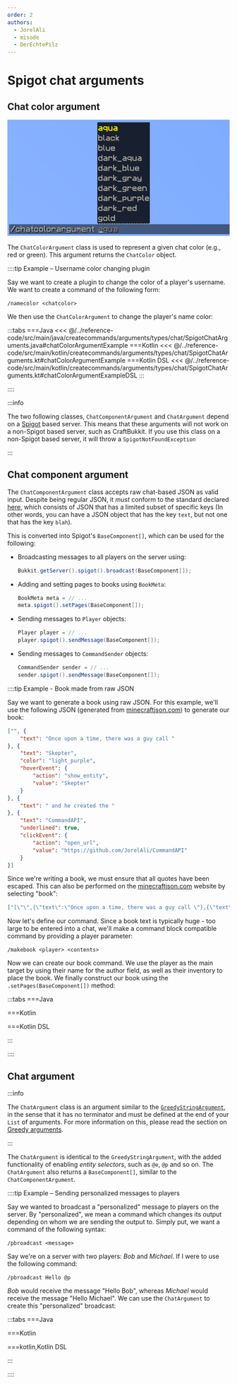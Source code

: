 ```yaml
---
order: 2
authors: 
  - JorelAli
  - misode
  - DerEchtePilz
---
```


# Spigot chat arguments

## Chat color argument

![Chatcolor argument in-game, displaying a list of Minecraft chat colors](/images/arguments/chatcolor.png)

The `ChatColorArgument` class is used to represent a given chat color (e.g., red or green). This argument returns the `ChatColor` object.

::::tip Example – Username color changing plugin

Say we want to create a plugin to change the color of a player's username. We want to create a command of the following form:

```mccmd
/namecolor <chatcolor>
```

We then use the `ChatColorArgument` to change the player's name color:

:::tabs
===Java
<<< @/../reference-code/src/main/java/createcommands/arguments/types/chat/SpigotChatArguments.java#chatColorArgumentExample
===Kotlin
<<< @/../reference-code/src/main/kotlin/createcommands/arguments/types/chat/SpigotChatArguments.kt#chatColorArgumentExample
===Kotlin DSL
<<< @/../reference-code/src/main/kotlin/createcommands/arguments/types/chat/SpigotChatArguments.kt#chatColorArgumentExampleDSL
:::

::::

:::info

The two following classes, `ChatComponentArgument` and `ChatArgument` depend on a [Spigot](https://www.spigotmc.org/) based server. This means that these arguments will not work on a non-Spigot based server, such as CraftBukkit. If you use this class on a non-Spigot based server, it will throw a `SpigotNotFoundException`

:::

## Chat component argument

The `ChatComponentArgument` class accepts raw chat-based JSON as valid input. Despite being regular JSON, it _must_ conform to the standard declared [here](https://minecraft.wiki/w/Raw_JSON_text_format), which consists of JSON that has a limited subset of specific keys (In other words, you can have a JSON object that has the key `text`, but not one that has the key `blah`).

This is converted into Spigot's `BaseComponent[]`, which can be used for the following:

- Broadcasting messages to all players on the server using:

  ````java
  Bukkit.getServer().spigot().broadcast(BaseComponent[]);
  ````

- Adding and setting pages to books using `BookMeta`:

  ```java
  BookMeta meta = // ...
  meta.spigot().setPages(BaseComponent[]);
  ```

- Sending messages to `Player` objects:

  ```java
  Player player = // ...
  player.spigot().sendMessage(BaseComponent[]);
  ```

- Sending messages to `CommandSender` objects:

  ```java
  CommandSender sender = // ...
  sender.spigot().sendMessage(BaseComponent[]);
  ```

::::tip Example - Book made from raw JSON

Say we want to generate a book using raw JSON. For this example, we'll use the following JSON (generated from [minecraftjson.com](https://minecraftjson.com/)) to generate our book:

```json
["", {
    "text": "Once upon a time, there was a guy call "
}, {
    "text": "Skepter",
    "color": "light_purple",
    "hoverEvent": {
        "action": "show_entity",
        "value": "Skepter"
    }
}, {
    "text": " and he created the "
}, {
    "text": "CommandAPI",
    "underlined": true,
    "clickEvent": {
        "action": "open_url",
        "value": "https://github.com/JorelAli/CommandAPI"
    }
}]
```

Since we're writing a book, we must ensure that all quotes have been escaped. This can also be performed on the [minecraftjson.com](https://minecraftjson.com/) website by selecting "book":

```json
["[\"\",{\"text\":\"Once upon a time, there was a guy call \"},{\"text\":\"Skepter\",\"color\":\"light_purple\",\"hoverEvent\":{\"action\":\"show_entity\",\"value\":\"Skepter\"}},{\"text\":\" and he created the \"},{\"text\":\"CommandAPI\",\"underlined\":true,\"clickEvent\":{\"action\":\"open_url\",\"value\":\"https://github.com/JorelAli/CommandAPI\"}}]"]
```

Now let's define our command. Since a book text is typically huge - too large to be entered into a chat, we'll make a command block compatible command by providing a player parameter:

```mccmd
/makebook <player> <contents>
```

Now we can create our book command. We use the player as the main target by using their name for the author field, as well as their inventory to place the book. We finally construct our book using the `.setPages(BaseComponent[])` method:

:::tabs
===Java

===Kotlin

===Kotlin DSL

:::

::::

## Chat argument

:::info

The `ChatArgument` class is an argument similar to the [`GreedyStringArgument`](../string-arguments#greedy-string-argument), in the sense that it has no terminator and must be defined at the end of your `List` of arguments. For more information on this, please read the section on [Greedy arguments](../string-arguments#greedy-string-argument).

:::

The `ChatArgument` is identical to the `GreedyStringArgument`, with the added functionality of enabling _entity selectors_, such as `@e`, `@p` and so on. The `ChatArgument` also returns a `BaseComponent[]`, similar to the `ChatComponentArgument`.

::::tip Example – Sending personalized messages to players

Say we wanted to broadcast a "personalized" message to players on the server. By "personalized", we mean a command which changes its output depending on whom we are sending the output to. Simply put, we want a command of the following syntax:

```mccmd
/pbroadcast <message>
```

Say we're on a server with two players: _Bob_ and _Michael_. If I were to use the following command:

```mccmd
/pbroadcast Hello @p
```

_Bob_ would receive the message "Hello Bob", whereas _Michael_ would receive the message "Hello Michael". We can use the `ChatArgument` to create this "personalized" broadcast:

:::tabs
===Java

===Kotlin

===kotlin,Kotlin DSL

:::

::::